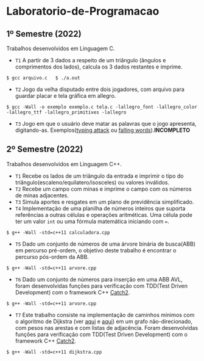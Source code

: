 # Laboratorio-de-Programacao

## 1º Semestre (2022)
Trabalhos desenvolvidos em Linguagem C.
- `T1` A partir de 3 dados a respeito de um triângulo (ângulos e comprimentos dos lados), calcula os 3 dados restantes e imprime.
```
$ gcc arquivo.c   $ ./a.out 
```
- `T2` Jogo da velha disputado entre dois jogadores, com arquivo para guardar placar e tela gráfica em allegro.
```
$ gcc -Wall -o exemplo exemplo.c tela.c -lallegro_font -lallegro_color -lallegro_ttf -lallegro_primitives -lallegro 
```
- `T3` Jogo em que o usuário deve matar as palavras que o jogo apresenta, digitando-as. Exemplos([typing attack](https://www.typinggames.zone/typingattack) ou [falling words](https://www.typingstudy.com/pt-brazilian_abnt-2/games/falling_words)).**INCOMPLETO**

## 2º Semestre (2022)
Trabalhos desenvolvidos em Linguagem C++.
- `T1` Recebe os lados de um triângulo da entrada e imprimir o tipo do triângulo(escaleno/equilatero/isosceles) ou valores inválidos.
- `T2` Recebe um campo com minas e imprime o campo com os números de minas adjacentes.
- `T3` Simula aportes e resgates em um plano de previdência simplificado.
- `T4` Implementação de uma planilha de números inteiros que suporta referências a outras células e operações aritméticas. Uma célula pode ter um valor `int` ou uma fórmula matemática iniciando com `=`.
```
$ g++ -Wall -std=c++11 calculadora.cpp 
```
- `T5` Dado um conjunto de números de uma árvore binária de busca(ABB) em percurso pré-ordem, o objetivo deste trabalho é encontrar o percurso pós-ordem da ABB.
```
$ g++ -Wall -std=c++11 arvore.cpp  
```
- `T6` Dado um conjunto de números para inserção em uma ABB AVL, foram desenvolvidas funções para verificação com TDD(Test Driven Development) com o framework C++ [Catch2](https://github.com/catchorg/Catch2/tree/v2.x).
```
$ g++ -Wall -std=c++11 arvore.cpp 
```
- `T7`  Este trabalho consiste na implementação de caminhos mínimos com o algoritmo de
Dijkstra (ver [aqui](https://www.ime.usp.br/~pf/analise_de_algoritmos/aulas/dijkstra.html) e [aqui](https://www.freecodecamp.org/news/dijkstras-shortest-path-algorithm-visual-introduction/)) em um grafo não-direcionado, com pesos nas arestas e com listas de
adjacência. Foram desenvolvidas funções para verificação com TDD(Test Driven Development) com o framework C++ [Catch2](https://github.com/catchorg/Catch2/tree/v2.x).
```
$ g++ -Wall -std=c++11 dijkstra.cpp  
```
